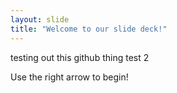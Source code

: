 ```yaml
---
layout: slide
title: "Welcome to our slide deck!"
---
```

testing out this github thing
test 2

Use the right arrow to begin!
